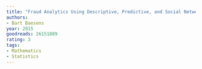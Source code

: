 ```yaml
---
title: "Fraud Analytics Using Descriptive, Predictive, and Social Network Techniques: A Guide to Data Science for Fraud Detection"
authors:
- Bart Baesens
year: 2015
goodreads: 26151889
rating: 3
tags:
- Mathematics
- Statistics
---
```

